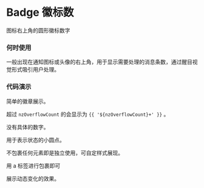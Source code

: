 
# Badge 徽标数
图标右上角的圆形徽标数字
### 何时使用
一般出现在通知图标或头像的右上角，用于显示需要处理的消息条数，通过醒目视觉形式吸引用户处理。
### 代码演示

简单的徽章展示。
<!-- example(badge:badge-basic-example) -->
超过  `nzOverflowCount`  的会显示为  `{{ '${nzOverflowCount}+' }}` 。
<!-- example(badge:badge-my-ceil-example) -->
没有具体的数字。
<!-- example(badge:badge-dot-example) -->
用于表示状态的小圆点。
<!-- example(badge:badge-status-example) -->
不包裹任何元素即是独立使用，可自定样式展现。
<!-- deprecated-example(badge:badge:badge-stand-alones) -->
用 a 标签进行包裹即可
<!-- deprecated-example(badge:badge:badge-click-able) -->
展示动态变化的效果。
<!-- example(badge:badge-animate-example) -->

<!-- example(badge:badge-standalones-example) -->
<!-- example(badge:badge-overflow-example) -->
<!-- example(badge:badge-clickable-example) -->